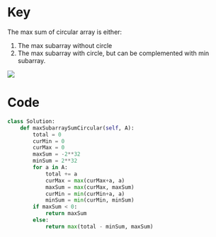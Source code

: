 # Key

The max sum of circular array is either:

1. The max subarray without circle
2. The max subarray with circle, but can be complemented with min subarray.

![](https://assets.leetcode.com/users/motorix/image_1538888300.png)

# Code

```python
class Solution:
    def maxSubarraySumCircular(self, A):
        total = 0
        curMin = 0
        curMax = 0
        maxSum = -2**32
        minSum = 2**32
        for a in A:
            total += a
            curMax = max(curMax+a, a)
            maxSum = max(curMax, maxSum)
            curMin = min(curMin+a, a)
            minSum = min(curMin, minSum)
        if maxSum < 0:
            return maxSum
        else:
            return max(total - minSum, maxSum)
```